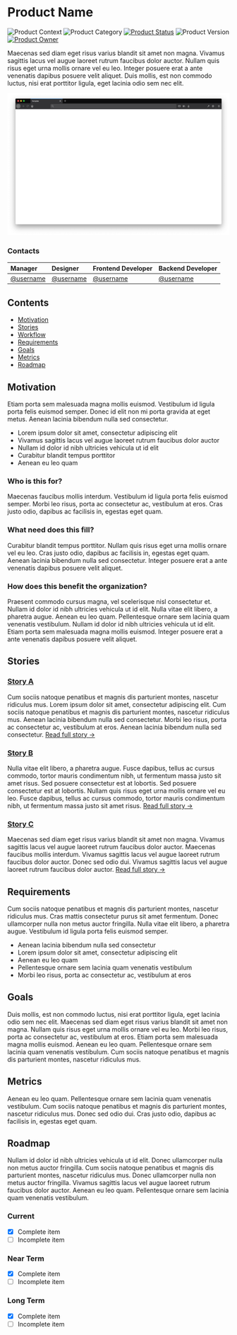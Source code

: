 # Product Name
![Product Context](https://img.shields.io/badge/context-application-blue)
![Product Category](https://img.shields.io/badge/category-feature-blue)
[![Product Status](https://img.shields.io/badge/status-planning-blue)](https://github.com/organization/repository/issues/)
![Product Version](https://img.shields.io/badge/version-0.0.0-blue)
[![Product Owner](https://img.shields.io/badge/owner-@username-blue)](https://github.com/username)

Maecenas sed diam eget risus varius blandit sit amet non magna. Vivamus sagittis lacus vel augue laoreet rutrum faucibus dolor auctor. Nullam quis risus eget urna mollis ornare vel eu leo. Integer posuere erat a ante venenatis dapibus posuere velit aliquet. Duis mollis, est non commodo luctus, nisi erat porttitor ligula, eget lacinia odio sem nec elit.

![Template](assets/template.png)

### Contacts
| Manager                                  | Designer                                 | Frontend Developer                       | Backend Developer                        |
| :--------------------------------------- | :--------------------------------------- | :--------------------------------------- | :--------------------------------------- |
| [@username](https://github.com/username) | [@username](https://github.com/username) | [@username](https://github.com/username) | [@username](https://github.com/username) |

## Contents
  * [Motivation](#motivation)
  * [Stories](#stories)
  * [Workflow](#workflow)
  * [Requirements](#requirements)
  * [Goals](#goals)
  * [Metrics](#metrics)
  * [Roadmap](#roadmap)


## Motivation
Etiam porta sem malesuada magna mollis euismod. Vestibulum id ligula porta felis euismod semper. Donec id elit non mi porta gravida at eget metus. Aenean lacinia bibendum nulla sed consectetur.

  * Lorem ipsum dolor sit amet, consectetur adipiscing elit
  * Vivamus sagittis lacus vel augue laoreet rutrum faucibus dolor auctor
  * Nullam id dolor id nibh ultricies vehicula ut id elit
  * Curabitur blandit tempus porttitor
  * Aenean eu leo quam

### Who is this for?
Maecenas faucibus mollis interdum. Vestibulum id ligula porta felis euismod semper. Morbi leo risus, porta ac consectetur ac, vestibulum at eros. Cras justo odio, dapibus ac facilisis in, egestas eget quam.

### What need does this fill?
Curabitur blandit tempus porttitor. Nullam quis risus eget urna mollis ornare vel eu leo. Cras justo odio, dapibus ac facilisis in, egestas eget quam. Aenean lacinia bibendum nulla sed consectetur. Integer posuere erat a ante venenatis dapibus posuere velit aliquet.

### How does this benefit the organization?
Praesent commodo cursus magna, vel scelerisque nisl consectetur et. Nullam id dolor id nibh ultricies vehicula ut id elit. Nulla vitae elit libero, a pharetra augue. Aenean eu leo quam. Pellentesque ornare sem lacinia quam venenatis vestibulum. Nullam id dolor id nibh ultricies vehicula ut id elit. Etiam porta sem malesuada magna mollis euismod. Integer posuere erat a ante venenatis dapibus posuere velit aliquet.


## Stories

### [Story A](stories/STORY.md)
Cum sociis natoque penatibus et magnis dis parturient montes, nascetur ridiculus mus. Lorem ipsum dolor sit amet, consectetur adipiscing elit. Cum sociis natoque penatibus et magnis dis parturient montes, nascetur ridiculus mus. Aenean lacinia bibendum nulla sed consectetur. Morbi leo risus, porta ac consectetur ac, vestibulum at eros. Aenean lacinia bibendum nulla sed consectetur. [Read full story →](stories/STORY.md)

### [Story B](stories/STORY.md)
Nulla vitae elit libero, a pharetra augue. Fusce dapibus, tellus ac cursus commodo, tortor mauris condimentum nibh, ut fermentum massa justo sit amet risus. Sed posuere consectetur est at lobortis. Sed posuere consectetur est at lobortis. Nullam quis risus eget urna mollis ornare vel eu leo. Fusce dapibus, tellus ac cursus commodo, tortor mauris condimentum nibh, ut fermentum massa justo sit amet risus. [Read full story →](stories/STORY.md)

### [Story C](stories/STORY.md)
Maecenas sed diam eget risus varius blandit sit amet non magna. Vivamus sagittis lacus vel augue laoreet rutrum faucibus dolor auctor. Maecenas faucibus mollis interdum. Vivamus sagittis lacus vel augue laoreet rutrum faucibus dolor auctor. Donec sed odio dui. Vivamus sagittis lacus vel augue laoreet rutrum faucibus dolor auctor. [Read full story →](stories/STORY.md)


## Requirements
Cum sociis natoque penatibus et magnis dis parturient montes, nascetur ridiculus mus. Cras mattis consectetur purus sit amet fermentum. Donec ullamcorper nulla non metus auctor fringilla. Nulla vitae elit libero, a pharetra augue. Vestibulum id ligula porta felis euismod semper.

  * Aenean lacinia bibendum nulla sed consectetur
  * Lorem ipsum dolor sit amet, consectetur adipiscing elit
  * Aenean eu leo quam
  * Pellentesque ornare sem lacinia quam venenatis vestibulum
  * Morbi leo risus, porta ac consectetur ac, vestibulum at eros


## Goals
Duis mollis, est non commodo luctus, nisi erat porttitor ligula, eget lacinia odio sem nec elit. Maecenas sed diam eget risus varius blandit sit amet non magna. Nullam quis risus eget urna mollis ornare vel eu leo. Morbi leo risus, porta ac consectetur ac, vestibulum at eros. Etiam porta sem malesuada magna mollis euismod. Aenean eu leo quam. Pellentesque ornare sem lacinia quam venenatis vestibulum. Cum sociis natoque penatibus et magnis dis parturient montes, nascetur ridiculus mus.


## Metrics
Aenean eu leo quam. Pellentesque ornare sem lacinia quam venenatis vestibulum. Cum sociis natoque penatibus et magnis dis parturient montes, nascetur ridiculus mus. Donec sed odio dui. Cras justo odio, dapibus ac facilisis in, egestas eget quam.


## Roadmap
Nullam id dolor id nibh ultricies vehicula ut id elit. Donec ullamcorper nulla non metus auctor fringilla. Cum sociis natoque penatibus et magnis dis parturient montes, nascetur ridiculus mus. Donec ullamcorper nulla non metus auctor fringilla. Vivamus sagittis lacus vel augue laoreet rutrum faucibus dolor auctor. Aenean eu leo quam. Pellentesque ornare sem lacinia quam venenatis vestibulum.

### Current
  * [x] Complete item
  * [ ] Incomplete item

### Near Term
  * [x] Complete item
  * [ ] Incomplete item

### Long Term
  * [x] Complete item
  * [ ] Incomplete item

